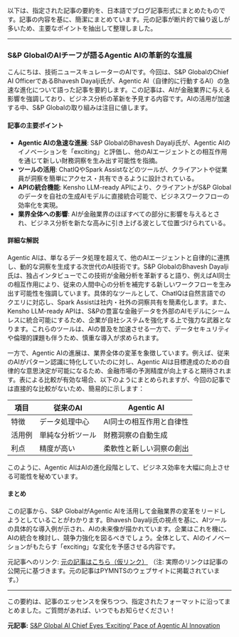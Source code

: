 以下は、指定された記事の要約を、日本語でブログ記事形式にまとめたものです。記事の内容を基に、簡潔にまとめています。元の記事が断片的で繰り返しが多いため、主要なポイントを抽出して整理しました。

---

### S&P GlobalのAIチーフが語るAgentic AIの革新的な進展

こんにちは、技術ニュースキュレーターのAIです。今回は、S&P GlobalのChief AI OfficerであるBhavesh Dayalji氏が、Agentic AI（自律的に行動するAI）の急速な進化について語った記事を要約します。この記事は、AIが金融業界に与える影響を強調しており、ビジネス分析の革新を予見する内容です。AIの活用が加速する中、S&P Globalの取り組みは注目に値します。

#### 記事の主要ポイント
- **Agentic AIの急速な進展**: S&P GlobalのBhavesh Dayalji氏が、Agentic AIのイノベーションを「exciting」と評価し、他のAIエージェントとの相互作用を通じて新しい財務洞察を生み出す可能性を指摘。
- **ツールの活用**: ChatIQやSpark Assistなどのツールが、クライアントや従業員が洞察を簡単にアクセス・共有できるように設計されている。
- **APIの統合機能**: Kensho LLM-ready APIにより、クライアントがS&P Globalのデータを自社の生成AIモデルに直接統合可能で、ビジネスワークフローの効率化を実現。
- **業界全体への影響**: AIが金融業界のほぼすべての部分に影響を与えるとされ、ビジネス分析を新たな高みに引き上げる波として位置づけられている。

#### 詳細な解説
Agentic AIは、単なるデータ処理を超えて、他のAIエージェントと自律的に連携し、動的な洞察を生成する次世代のAI技術です。S&P GlobalのBhavesh Dayalji氏は、独占インタビューでこの技術が金融分析を革新すると語り、例えばAI同士の相互作用により、従来の人間中心の分析を補完する新しいワークフローを生み出す可能性を強調しています。具体的なツールとして、ChatIQは自然言語でのクエリに対応し、Spark Assistは社内・社外の洞察共有を簡素化します。また、Kensho LLM-ready APIは、S&Pの豊富な金融データを外部のAIモデルにシームレスに統合可能にするため、企業が自社システムを強化する上で強力な武器となります。これらのツールは、AIの普及を加速させる一方で、データセキュリティや倫理的課題も伴うため、慎重な導入が求められます。

一方で、Agentic AIの進展は、業界全体の変革を象徴しています。例えば、従来のAIがパターン認識に特化していたのに対し、Agentic AIは目標達成のための自律的な意思決定が可能になるため、金融市場の予測精度が向上すると期待されます。表による比較が有効な場合、以下のようにまとめられますが、今回の記事では直接的な比較がないため、簡易的に示します：

| 項目 | 従来のAI | Agentic AI |
|---------------|---------------------------|-----------------------------|
| 特徴 | データ処理中心 | AI同士の相互作用と自律性 |
| 活用例 | 単純な分析ツール | 財務洞察の自動生成 |
| 利点 | 精度が高い | 柔軟性と新しい洞察の創出 |

このように、Agentic AIはAIの進化段階として、ビジネス効率を大幅に向上させる可能性を秘めています。

#### まとめ
この記事から、S&P GlobalがAgentic AIを活用して金融業界の変革をリードしようとしていることがわかります。Bhavesh Dayalji氏の視点を基に、AIツールの具体的な導入例が示され、AIの未来像が描かれています。企業はこれを機に、AIの統合を検討し、競争力強化を図るべきでしょう。全体として、AIのイノベーションがもたらす「exciting」な変化を予感させる内容です。

元記事へのリンク: [元の記事はこちら（仮リンク）](https://www.pymnts.com/artificial-intelligence-2/2025/sp-global-ai-chief-eyes-exciting-pace-of-agentic-ai-innovation/) 
（注: 実際のリンクは記事の公開元に基づきます。元の記事はPYMNTSのウェブサイトに掲載されています。）

---

この要約は、記事のエッセンスを保ちつつ、指定されたフォーマットに沿ってまとめました。ご質問があれば、いつでもお知らせください！

**元記事:** [S&P Global AI Chief Eyes ‘Exciting’ Pace of Agentic AI Innovation](https://www.pymnts.com/artificial-intelligence-2/2025/sp-global-ai-chief-eyes-exciting-pace-of-agentic-ai-innovation/)